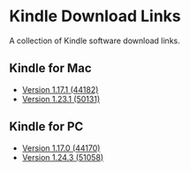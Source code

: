 # Kindle Download Links

A collection of Kindle software download links.

## Kindle for Mac

- [Version 1.17.1 (44182)](https://iusethis.luo.ma/kindle/kindle-for-calibre/KindleForMac-44182.dmg)
- [Version 1.23.1 (50131)](https://s3.amazonaws.com/kindleformac/50131/KindleForMac-50131.dmg)

## Kindle for PC

- [Version 1.17.0 (44170)](https://web.archive.org/web/20170312073329/https://s3.amazonaws.com/kindleforpc/44170/KindleForPC-installer-1.17.44170.exe)
- [Version 1.24.3 (51058)](https://s3.amazonaws.com/kindleforpc/51068/KindleForPC-installer-1.24.51068.exe)
